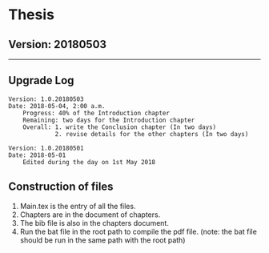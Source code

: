 # Thesis

## Version: 20180503

---

## Upgrade Log

    Version: 1.0.20180503
    Date: 2018-05-04, 2:00 a.m.
        Progress: 40% of the Introduction chapter
        Remaining: two days for the Introduction chapter
        Overall: 1. write the Conclusion chapter (In two days)
                 2. revise details for the other chapters (In two days)

    Version: 1.0.20180501
    Date: 2018-05-01
        Edited during the day on 1st May 2018

## Construction of files

1. Main.tex is the entry of all the files.
2. Chapters are in the document of chapters.
3. The bib file is also in the chapters document.
4. Run the bat file in the root path to compile the pdf file. (note: the bat file should be run in the same path with the root path)